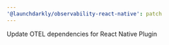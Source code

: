 ```yaml
---
'@launchdarkly/observability-react-native': patch
---
```


Update OTEL dependencies for React Native Plugin
